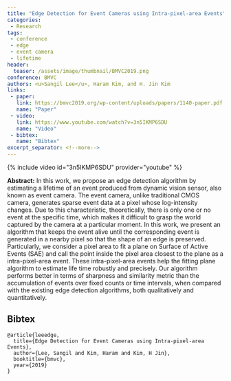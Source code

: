 ```yaml
---
title: "Edge Detection for Event Cameras using Intra-pixel-area Events"
categories:
 - Research
tags:
 - conference
 - edge
 - event camera
 - lifetime
header:
  teaser: /assets/image/thumbnail/BMVC2019.png
conference: BMVC
authors: <u>Sangil Lee</u>, Haram Kim, and H. Jin Kim
links: 
 - paper: 
   link: https://bmvc2019.org/wp-content/uploads/papers/1140-paper.pdf
   name: "Paper"
 - video:
   link: https://www.youtube.com/watch?v=3n5IKMP6SDU
   name: "Video"
 - bibtex: 
   name: "Bibtex"
excerpt_separator: <!--more-->
---
```


{% include video id="3n5IKMP6SDU" provider="youtube" %}

**Abstract:** In this work, we propose an edge detection algorithm by estimating a lifetime of an event produced from dynamic vision sensor, also known as event camera. The event camera, unlike traditional CMOS camera, generates sparse event data at a pixel whose log-intensity changes. Due to this characteristic, theoretically, there is only one or no event at the specific time, which makes it difficult to grasp the world captured by the camera at a particular moment. In this work, we present an algorithm that keeps the event alive until the corresponding event is generated in a nearby pixel so that the shape of an edge is preserved. Particularly, we consider a pixel area to fit a plane on Surface of Active Events (SAE) and call the point inside the pixel area closest to the plane as a intra-pixel-area event. These intra-pixel-area events help the fitting plane algorithm to estimate life time robustly and precisely. Our algorithm performs better in terms of sharpness and similarity metric than the accumulation of events over fixed counts or time intervals, when compared with the existing edge detection algorithms, both qualitatively and quantitatively.

<!--more-->

## Bibtex <a id="bibtex"></a>
```
@article{leeedge,
  title={Edge Detection for Event Cameras using Intra-pixel-area Events},
  author={Lee, Sangil and Kim, Haram and Kim, H Jin},
  booktitle={bmvc},
  year={2019}
}
```
